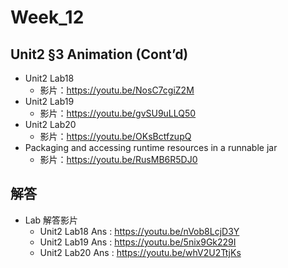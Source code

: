 # Week_12

## Unit2 §3 Animation (Cont’d)
   * Unit2 Lab18
      * 影片：https://youtu.be/NosC7cgiZ2M
   * Unit2 Lab19   
      * 影片：https://youtu.be/gvSU9uLLQ50
   * Unit2 Lab20
      * 影片：https://youtu.be/OKsBctfzupQ
   * Packaging and accessing runtime resources in a runnable jar
      * 影片：https://youtu.be/RusMB6R5DJ0

## 解答
  * Lab 解答影片
      * Unit2 Lab18 Ans : https://youtu.be/nVob8LcjD3Y
      * Unit2 Lab19 Ans : https://youtu.be/5nix9Gk229I
      * Unit2 Lab20 Ans : https://youtu.be/whV2U2TtjKs
